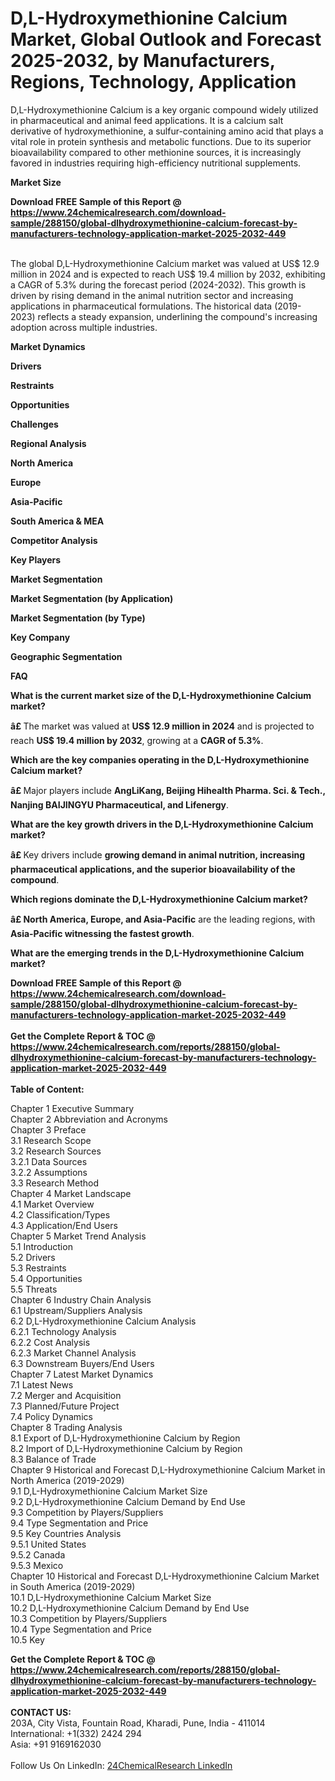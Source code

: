 <h1>D,L-Hydroxymethionine Calcium Market, Global Outlook and Forecast 2025-2032, by Manufacturers, Regions, Technology, Application</h1><p>D,L-Hydroxymethionine Calcium is a key organic compound widely utilized in pharmaceutical and animal feed applications. It is a calcium salt derivative of hydroxymethionine, a sulfur-containing amino acid that plays a vital role in protein synthesis and metabolic functions. Due to its superior bioavailability compared to other methionine sources, it is increasingly favored in industries requiring high-efficiency nutritional supplements.</p><p>
<strong>Market Size</strong></p><p>
</p><div><b>Download FREE Sample of this Report @ 
            <a href="https://www.24chemicalresearch.com/download-sample/288150/global-dlhydroxymethionine-calcium-forecast-by-manufacturers-technology-application-market-2025-2032-449">
            https://www.24chemicalresearch.com/download-sample/288150/global-dlhydroxymethionine-calcium-forecast-by-manufacturers-technology-application-market-2025-2032-449</a></b></div><br><p>The global D,L-Hydroxymethionine Calcium market was valued at US$ 12.9 million in 2024 and is expected to reach US$ 19.4 million by 2032, exhibiting a CAGR of 5.3% during the forecast period (2024-2032). This growth is driven by rising demand in the animal nutrition sector and increasing applications in pharmaceutical formulations. The historical data (2019-2023) reflects a steady expansion, underlining the compound's increasing adoption across multiple industries.</p><p>
<strong>Market Dynamics</strong></p><p>
<strong>Drivers</strong></p><p>
</p><p>
<strong>Restraints</strong></p><p>
</p><p>
<strong>Opportunities</strong></p><p>
</p><p>
<strong>Challenges</strong></p><p>
</p><p>
<strong>Regional Analysis</strong></p><p>
<strong>North America</strong></p><p>
</p><p>
<strong>Europe</strong></p><p>
</p><p>
<strong>Asia-Pacific</strong></p><p>
</p><p>
<strong>South America &amp; MEA</strong></p><p>
</p><p>
<strong>Competitor Analysis</strong></p><p>
<strong>Key Players</strong></p><p>
</p><p>
<strong>Market Segmentation</strong></p><p>
<strong>Market Segmentation (by Application)</strong></p><p>
</p><p>
<strong>Market Segmentation (by Type)</strong></p><p>
</p><p>
<strong>Key Company</strong></p><p>
</p><p>
<strong>Geographic Segmentation</strong></p><p>
</p><p>
<strong>FAQ </strong></p><p>
<strong>What is the current market size of the D,L-Hydroxymethionine Calcium market?</strong></p><p>
</p><p><strong>â£ </strong>The market was valued at <strong>US$ 12.9 million in 2024</strong> and is projected to reach <strong>US$ 19.4 million by 2032</strong>, growing at a <strong>CAGR of 5.3%</strong>.</p><p>
<strong>Which are the key companies operating in the D,L-Hydroxymethionine Calcium market?</strong></p><p>
</p><p><strong>â£ </strong>Major players include <strong>AngLiKang, Beijing Hihealth Pharma. Sci. &amp; Tech., Nanjing BAIJINGYU Pharmaceutical, and Lifenergy</strong>.</p><p>
<strong>What are the key growth drivers in the D,L-Hydroxymethionine Calcium market?</strong></p><p>
</p><p><strong>â£ </strong>Key drivers include <strong>growing demand in animal nutrition, increasing pharmaceutical applications, and the superior bioavailability of the compound</strong>.</p><p>
<strong>Which regions dominate the D,L-Hydroxymethionine Calcium market?</strong></p><p>
</p><p><strong>â£ North America, Europe, and Asia-Pacific</strong> are the leading regions, with <strong>Asia-Pacific witnessing the fastest growth</strong>.</p><p>
<strong>What are the emerging trends in the D,L-Hydroxymethionine Calcium market?</strong></p><p>
</p><div><b>Download FREE Sample of this Report @ 
            <a href="https://www.24chemicalresearch.com/download-sample/288150/global-dlhydroxymethionine-calcium-forecast-by-manufacturers-technology-application-market-2025-2032-449">
            https://www.24chemicalresearch.com/download-sample/288150/global-dlhydroxymethionine-calcium-forecast-by-manufacturers-technology-application-market-2025-2032-449</a></b></div><br><div><b>Get the Complete Report & TOC @ 
            <a href="https://www.24chemicalresearch.com/reports/288150/global-dlhydroxymethionine-calcium-forecast-by-manufacturers-technology-application-market-2025-2032-449">
            https://www.24chemicalresearch.com/reports/288150/global-dlhydroxymethionine-calcium-forecast-by-manufacturers-technology-application-market-2025-2032-449</a></b></div><br>
            <b>Table of Content:</b><p>Chapter 1 Executive Summary<br />
Chapter 2 Abbreviation and Acronyms<br />
Chapter 3 Preface<br />
3.1 Research Scope<br />
3.2 Research Sources<br />
3.2.1 Data Sources<br />
3.2.2 Assumptions<br />
3.3 Research Method<br />
Chapter 4 Market Landscape<br />
4.1 Market Overview<br />
4.2 Classification/Types<br />
4.3 Application/End Users<br />
Chapter 5 Market Trend Analysis<br />
5.1 Introduction<br />
5.2 Drivers<br />
5.3 Restraints<br />
5.4 Opportunities<br />
5.5 Threats<br />
Chapter 6 Industry Chain Analysis<br />
6.1 Upstream/Suppliers Analysis<br />
6.2 D,L-Hydroxymethionine Calcium Analysis<br />
6.2.1 Technology Analysis<br />
6.2.2 Cost Analysis<br />
6.2.3 Market Channel Analysis<br />
6.3 Downstream Buyers/End Users<br />
Chapter 7 Latest Market Dynamics<br />
7.1 Latest News<br />
7.2 Merger and Acquisition<br />
7.3 Planned/Future Project<br />
7.4 Policy Dynamics<br />
Chapter 8 Trading Analysis<br />
8.1 Export of D,L-Hydroxymethionine Calcium by Region<br />
8.2 Import of D,L-Hydroxymethionine Calcium by Region<br />
8.3 Balance of Trade<br />
Chapter 9 Historical and Forecast D,L-Hydroxymethionine Calcium Market in North America (2019-2029)<br />
9.1 D,L-Hydroxymethionine Calcium Market Size<br />
9.2 D,L-Hydroxymethionine Calcium Demand by End Use<br />
9.3 Competition by Players/Suppliers<br />
9.4 Type Segmentation and Price<br />
9.5 Key Countries Analysis<br />
9.5.1 United States<br />
9.5.2 Canada<br />
9.5.3 Mexico<br />
Chapter 10 Historical and Forecast D,L-Hydroxymethionine Calcium Market in South America (2019-2029)<br />
10.1 D,L-Hydroxymethionine Calcium Market Size<br />
10.2 D,L-Hydroxymethionine Calcium Demand by End Use<br />
10.3 Competition by Players/Suppliers<br />
10.4 Type Segmentation and Price<br />
10.5 Key </p><div><b>Get the Complete Report & TOC @ 
            <a href="https://www.24chemicalresearch.com/reports/288150/global-dlhydroxymethionine-calcium-forecast-by-manufacturers-technology-application-market-2025-2032-449">
            https://www.24chemicalresearch.com/reports/288150/global-dlhydroxymethionine-calcium-forecast-by-manufacturers-technology-application-market-2025-2032-449</a></b></div><br><b>CONTACT US:</b><br>
            203A, City Vista, Fountain Road, Kharadi, Pune, India - 411014<br>
            International: +1(332) 2424 294<br>
            Asia: +91 9169162030 <br><br>
            Follow Us On LinkedIn: <a href="https://www.linkedin.com/company/24chemicalresearch/">24ChemicalResearch LinkedIn</a>